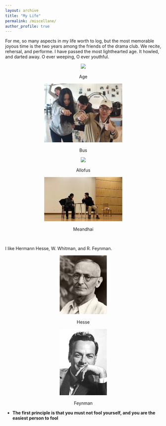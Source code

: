 ```yaml
---
layout: archive
title: "My Life"
permalink: /miscellane/
author_profile: true
---
```


For me, so many aspects in my life worth to log, but the most memorable joyous time is the two years among the friends of the drama club. We recite, rehersal, and performe. I have passed the most lighthearted age. It howled, and darted away. O ever weeping, O ever youthful.

<!-- <ul style="max-width:100%;margin:0">
        <li style="list-style: none;
    float: left;
    width: 50%;
    height: 100%;
    flex-basis: 50%;
    box-sizing: border-box;
    margin: 0 0;
    font-size: 0;
    overflow: hidden;"><img src="/_pages/age.jpg"  width="100%" height=""/></li>
        <li style="list-style: none;
    float: left;
    width: 50%;
    height: 100%;
    flex-basis: 50%;
    box-sizing: border-box;
    margin: 0 10;
    font-size: 0;
    overflow: hidden;"><img src="/_pages/bus.jpg"  width="100%" height=""/></li>
        <li style="list-style: none;
    float: left;
    width: 50%;
    height: 100%;
    flex-basis: 50%;
    box-sizing: border-box;
    margin: 0 0;
    font-size: 0;
    overflow: hidden;"><img src="/_pages/allofus.jpg"  width="100%" height=""/></li>
        <li style="list-style: none;
    float: left;
    width: 50%;
    height: 100%;
    flex-basis: 50%;
    box-sizing: border-box;
    margin: 0 0;
    font-size: 0;
    overflow: hidden;"><img src="/_pages/meandhai.jpg"  width="100%" height=""/></li>
</ul> -->

<!-- <img src="/_pages/age.jpg"  width="50%" height=""/>

<img src="/_pages/bus.jpg"  width="50%" height=""/>

<img src="/_pages/allofus.jpg"  width="50%" height=""/>

<img src="/_pages/meandhai.jpg"  width="50%" height=""/> -->

<p style="text-align:center;"> <img src="/_pages/age.jpg"  width="50%" height=""/></p>
<p style="text-align:center;"> Age </p>

<p style="text-align:center;"><img src="/_pages/bus.jpg"  width="50%" height=""/> </p>
<p style="text-align:center;"> Bus </p>
<p style="text-align:center;"> <img src="/_pages/allofus.jpg"  width="50%" height=""/></p>
<p style="text-align:center;"> Allofus </p>
<p style="text-align:center;"><img src="/_pages/meandhai.jpg"  width="50%" height=""/> </p>
<p style="text-align:center;"> Meandhai </p>

<br>

I like Hermann Hesse, W. Whitman, and R. Feynman.

<p style="text-align:center;"> <img src="/_pages/hesse.jpg"  width="30%" height=""/></p>

<p style="text-align:center;"> Hesse </p>

<p style="text-align:center;"> <img src="/_pages/feynman.jpg"  width="30%" height=""/></p>

<p style="text-align:center;"> Feynman </p>

- **The first principle is that you must not fool yourself, and you are the easiest person to fool**
